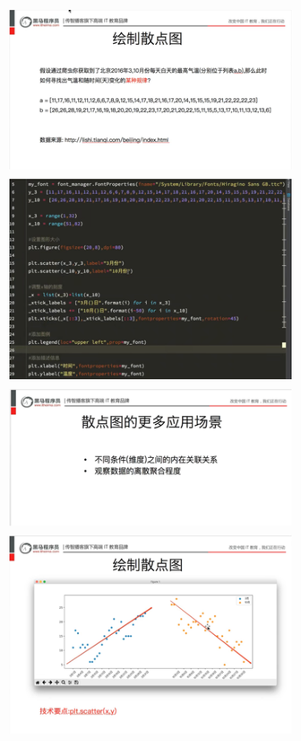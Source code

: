 ![](assets/2022-04-13-13-58-20-image.png)

![](assets/2022-04-13-14-07-20-image.png)

![](assets/2022-04-13-14-08-01-image.png)

![](assets/2022-04-13-14-08-12-image.png)


